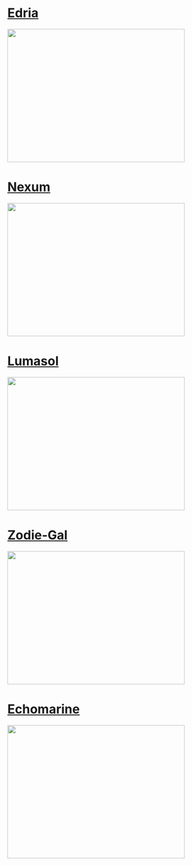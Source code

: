 # [Edria](https://tim-montmorency.com/2023/projets/EDRIA/docs/web/index.html)
<img width="400" height="300" src="https://tim-montmorency.com/2023/projets/EDRIA/docs/web/medias/banniere_v2.png">

# [Nexum](https://tim-montmorency.com/2023/projets/Nexum/docs/web/index.html)
<img width="400" height="300" src="https://tim-montmorency.com/2023/projets/Nexum/docs/web/medias/bannièreNexum.png">

# [Lumasol](https://tim-montmorency.com/2023/projets/LumaSol/docs/web/index.html)
<img width="400" height="300" src="https://tim-montmorency.com/2023/projets/LumaSol/docs/web/medias/banniere_page_projet.jpg">

# [Zodie-Gal](https://tim-montmorency.com/2023/projets/Zodie-Gal/docs/web/index.html)
<img width="400" height="300" src="https://tim-montmorency.com/2023/projets/Zodie-Gal/docs/medias/couverture.png">

# [Echomarine](https://tim-montmorency.com/2023/projets/Echomarine/docs/web/index.html)
<img width="400" height="300" src="https://tim-montmorency.com/2023/projets/Echomarine/docs/medias/banniere_v4.png">
